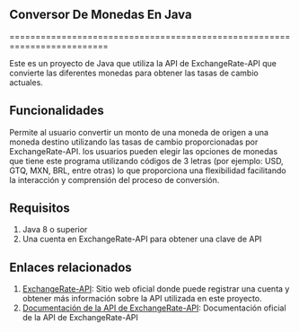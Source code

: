 ## Conversor De Monedas En Java
=========================================================================

Este es un proyecto de Java que utiliza la API de ExchangeRate-API que convierte las diferentes monedas  para obtener las tasas de cambio actuales.

## Funcionalidades

Permite al usuario convertir un monto de una moneda de origen a una moneda destino utilizando las tasas de cambio proporcionadas por ExchangeRate-API.
los usuarios pueden elegir las opciones de monedas que tiene este programa utilizando códigos de 3 letras (por ejemplo: USD, GTQ, MXN, BRL, entre otras) lo que proporciona una flexibilidad facilitando la interacción y comprensión del proceso de conversión.


## Requisitos

1)  Java 8 o superior
2)  Una cuenta en ExchangeRate-API para obtener una clave de API

## Enlaces relacionados
1) [ExchangeRate-API](https://www.exchangerate-api.com/): Sitio web oficial donde puede registrar una cuenta y obtener más información sobre la API utilizada en este proyecto.
2) [Documentación de la API de ExchangeRate-API](https://www.exchangerate-api.com/docs/overview): Documentación oficial de la API de ExchangeRate-API
